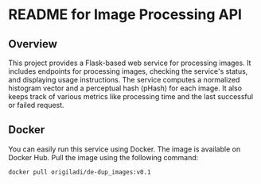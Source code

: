 # README for Image Processing API

## Overview
This project provides a Flask-based web service for processing images. It includes endpoints for processing images, checking the service's status, and displaying usage instructions. The service computes a normalized histogram vector and a perceptual hash (pHash) for each image. It also keeps track of various metrics like processing time and the last successful or failed request.

## Docker
You can easily run this service using Docker. The image is available on Docker Hub. Pull the image using the following command:

```bash
docker pull origiladi/de-dup_images:v0.1